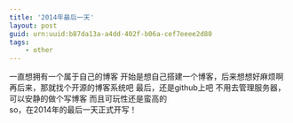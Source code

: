 ```yaml
---
title: '2014年最后一天'
layout: post
guid: urn:uuid:b87da13a-a4dd-402f-b06a-cef7eeee2d80
tags:
    - other
---
```


一直想拥有一个属于自己的博客
开始是想自己搭建一个博客，后来想想好麻烦啊
再后来，那就找个开源的博客系统吧
最后，还是github上吧
不用去管理服务器，可以安静的做个写博客
而且可玩性还是蛮高的	
so，在2014年的最后一天正式开写！

